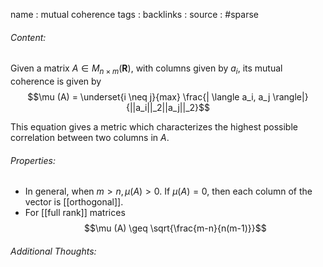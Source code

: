 name : mutual coherence
tags : 
backlinks : 
source : #sparse

###### Content:
Given a matrix $A \in M_{n\times m}(\textbf{R})$, with columns given by $a_i$, its mutual coherence is given by $$\mu (A) = \underset{i \neq j}{max} \frac{| \langle a_i, a_j \rangle|}{||a_i||_2||a_j||_2}$$

This equation gives a metric which characterizes the highest possible correlation between two columns in $A$.

###### Properties:
- In general, when $m >n, \mu (A) >0$. If $\mu (A) = 0$, then each column of the vector is [[orthogonal]].
- For [[full rank]] matrices $$\mu (A) \geq \sqrt{\frac{m-n}{n(m-1)}}$$

###### Additional Thoughts:
